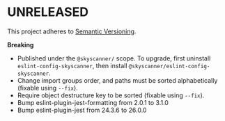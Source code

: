# UNRELEASED

This project adheres to [Semantic Versioning](http://semver.org/).

**Breaking**

- Published under the `@skyscanner/` scope. To upgrade, first uninstall `eslint-config-skyscanner`, then install `@skyscanner/eslint-config-skyscanner`.
- Change import groups order, and paths must be sorted alphabetically (fixable using `--fix`).
- Require object destructure key to be sorted (fixable using `--fix`).
- Bump eslint-plugin-jest-formatting from 2.0.1 to 3.1.0
- Bump eslint-plugin-jest from 24.3.6 to 26.0.0

